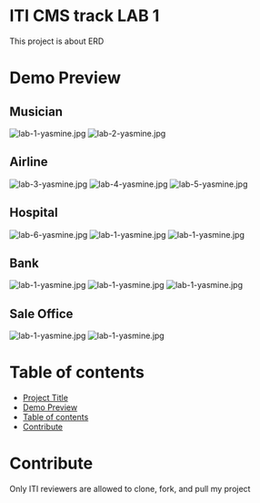 # ITI CMS track LAB 1
This project is about ERD
# Demo Preview
## Musician
![lab-1-yasmine.jpg](./images/ERD1.png)
![lab-2-yasmine.jpg](./images/ERD2.jpg)
## Airline
![lab-3-yasmine.jpg](./images/ERD3.jpg)
![lab-4-yasmine.jpg](./images/ERD4.jpg)
![lab-5-yasmine.jpg](./images/ERD5.jpg)
## Hospital
![lab-6-yasmine.jpg](./images/ERD6.jpg)
![lab-1-yasmine.jpg](./images/ERD7.jpg)
![lab-1-yasmine.jpg](./images/ERD-7.7.jpg)
## Bank
![lab-1-yasmine.jpg](./images/ERD8.jpg)
![lab-1-yasmine.jpg](./images/ERD9.jpg)
![lab-1-yasmine.jpg](./images/ERD12.jpg)
## Sale Office
![lab-1-yasmine.jpg](./images/ERD10.jpg)
![lab-1-yasmine.jpg](./images/ERD11.jpg)




# Table of contents
- [Project Title](#iti-cms-track-lab-1)
- [Demo Preview](#demo-preview)
- [Table of contents](#table-of-contents)
- [Contribute](#contribute)
# Contribute
Only ITI reviewers are allowed to clone, fork, and pull my project